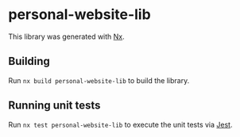 # personal-website-lib

This library was generated with [Nx](https://nx.dev).

## Building

Run `nx build personal-website-lib` to build the library.

## Running unit tests

Run `nx test personal-website-lib` to execute the unit tests via [Jest](https://jestjs.io).
